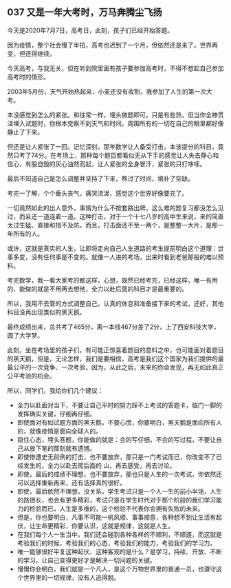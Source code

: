 ## 037 又是一年大考时，万马奔腾尘飞扬

今天是2020年7月7日，高考日，此刻，孩子们已经开始答题。

因为疫情，整个社会慢了半拍，高考也迟到了一个月，但依然还是来了。世界再变，但还得继续。

今天高考，与我无关，但在听到院里面有孩子要参加高考时，不得不想起自己参加高考时的情形。

2003年5月份，天气开始热起来，小麦还没有收割，我参加了人生的第一次大考。

本没感觉到怎么的紧张。和往常一样，埋头做题即可。只是有些热，但当你全神贯注埋入试题时，你根本觉察不到天气和时间，周围所有的一切在自己的眼里都好像静止了下来。

但还是让人紧张了一回。记忆深刻，那年数学让人备受打击，本该提分的科目，竟然只考了74分。在考场上，那种每个题目都看似无从下手的感觉让人失去静心和信心，有股自毁的灰心油然而起，让人紧张的全身冒汗，紧张的只打哆嗦。

最后不知道自己是怎么调整并坚持了下来，熬过了时间，填补了空缺。

考完一了解，个个垂头丧气，痛哭流涕，感觉这个世界好像要完了。

一切竟然如此的出人意外，事情为什么不按套路出牌，这么难的题复习都没怎么见过，而且还一道连着一道。这种打击，对于一个十七八岁的高中生来说，来的简直太过生猛、直接和措不及防。而且，打击面还不至一两个，是整整一大片，是那一年所有的人。

或许，这就是真实的人生，让即将走向自己人生道路的考生提前明白这个道理：世事多变，没有任何事是不变的。就像一人进的考场，出来时看到老爸那般的难以预料。

考完数学，我一看大家考的都这样，心想，既然已经考完，已经这样，唯一有用的、能做的就是不用再去想他，全力以赴后面的科目才是最重要的。

所以，我用不去管的方式调整自己，认真的休息和准备接下来的考试，还好，其他科目没再出现类似的黑天鹅。

最终成绩出来，总共考了465分，离一本线467分差了2分，上了西安科技大学，圆了大学梦。



此刻，坐在考场里的孩子们，有可能正惊喜着题目的意料之中，也可能面对着题目的黑天鹅，但是，无论怎样，我们是要相信，高考是我们这个国家为我们提供的最最公平的一次竞争、一次考验，因为，从此之后，未来的你会发现，再无如此真正公平考验的机会。

所以，同学们，我给你们几个建议：

- 全力以赴面对当下，不要让自己平时的努力踩不上考试的答题卡，临门一脚的发挥确实关键，仔细再仔细。
- 即使面对有如试题方面的黑天鹅，不要心慌，你要明白，黑天鹅是面向所有人的，就像疫情是面向全球人的。
- 稳住心态，埋头答题，你能做的就是：会的写仔细，不会的写过程，不要让自己从放下笔的那刻就有遗憾。
- 即使惨遭史无前例的打击，也不要放弃，那只是一门考试而已，你改变不了已经发生的，全力以赴去爬后面的 山，再去感受，再去讨论。
- 即使，最后的成绩不理想，也不要放弃，那也只是人生的一次考试，你依然还可以选择重新再来，还有选择真的很好。
- 即使，最后依然不理想，没关系，学生考试只是一个人一生的前小半场，人生的路很长，也会有更多精彩，考试只是在学生时代对于那个阶段的我们学习能力的检验而已，人生是多维的，这个检验不代表你会拥有失败的未来。
- 但是，你也要明白，凡事不可能一帆风顺、事事顺意，各种想不到让生活有起伏，让生命更精彩，你要认识，这就是规律，这就是人生。
- 在我们每个人一生当中，我们还会碰到各种各样的不顺利，不顺遂，而这就是考验我们的时候，考验我们的心态，考验我们的能力，考验我们的学习力。
- 唯一能够很好平复这种起伏、这种客观的是什么？是学习，持续、开放、不断的学习，让自己变得更好才是解决一切问题的关键。
- 慢慢你会明白，我们就是一个凡人，是这个万物世界里的普通一员，也遵守这个世界里的一切规律，没有人逃得脱。

